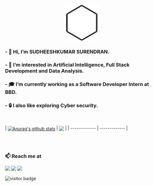 <p align="center"><a href="https://github.com/mr-sudheeshkumar/mr-sudheeshkumar/"><img src="https://github.com/mr-sudheeshkumar/mr-sudheeshkumar/blob/main/data/shapeshifter.gif" alt="Shape-shifter" height="120"/></a></p>



### - 👋 Hi, I’m SUDHEESHKUMAR SURENDRAN.
### - 🤖 I’m interested in Artificial Intelligence, Full Stack Development and Data Analysis.
### - 🎓 I’m currently working as a Software Developer Intern at BBD.
### - 🔒 I also like exploring Cyber security.

<br><br>
| <a href="https://github.com/anuraghazra/github-readme-stats"><img align="center" src="https://github-readme-stats.vercel.app/api?username=mr-sudheeshkumar&show_icons=true&include_all_commits=true&theme=buefy&hide_border=true" alt="Anurag's github stats" /></a> | <a href="https://github.com/anuraghazra/github-readme-stats"><img align="center" src="https://github-readme-stats.vercel.app/api/top-langs/?username=mr-sudheeshkumar&layout=compact&theme=buefy&hide_border=true" /></a> |
| ------------- | ------------- |



<br><br>
### 📫 Reach me at 

<a href = "https://mail.google.com/mail/?view=cm&fs=1&to=sudhikumar8055@gmail.com"><img src="https://img.shields.io/badge/Gmail-D14836?style=for-the-badge&logo=gmail&logoColor=white"></a>
<a href = "http://www.linkedin.com/in/mr-sudheeshkumar/"><img src="https://img.shields.io/badge/LinkedIn-0077B5?style=for-the-badge&logo=linkedin&logoColor=white"></a>
<a href = "https://www.instagram.com/mr.sudhish/"><img src="https://img.shields.io/badge/Instagram-E4405F?style=for-the-badge&logo=instagram&logoColor=white"></a>


<!--- ![visitors](https://img.shields.io/badge/Profile%20Visitors-172B4D?style=for-the-badge&logo=Opsgenie&logoColor=white)<p  align="left" > --->
<img src="https://visitor-badge.laobi.icu/badge?page_id=mr-sudheeshkumar" alt="visitor badge"/>       
</p>

<!---
mr-sudheeshkumar/mr-sudheeshkumar is a ✨ special ✨ repository because its `README.md` (this file) appears on your GitHub profile.
You can click the Preview link to take a look at your changes.
--->
